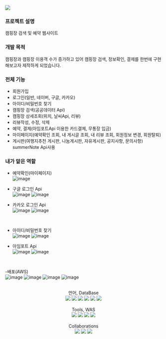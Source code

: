 <img src="https://capsule-render.vercel.app/api?type=waving&color=auto&height=200&section=header&text=Camp&nbsp;With&nbsp;Us&fontSize=90" />

### 프로젝트 설명
캠핑장 검색 및 예약 웹사이트

### 개발 목적
캠핑장과 캠핑장 이용객 수가 증가하고 있어 캠핑장 검색, 정보확인, 결제를 한번에 구현해보고자 제작하게 되었습니다.

### 전체 기능
- 회원가입
- 로그인(일반, 네이버, 구글, 카카오)
- 아이디/비밀번호 찾기
- 캠핑장 검색(공공데이터 Api)
- 캠핑장 상세조회(위치, 날씨Api, 리뷰)
- 리뷰작성, 수정, 삭제
- 예약, 결제(아임포트Api 이용한 카드결제, 무통장 입금)
- 마이페이지(예약확인 조회, 내 게시글 조회, 내 리뷰 조회, 회원정보 변경, 회원탈퇴)
- 게시판(여행지추천 게시판, 나눔게시판, 자유게시판, 공지사항, 문의사항) summerNote Api사용 


### 내가 맡은 역할
- 예약확인(마이페이지) <br>
  ![image](https://github.com/jbjeon2/Camp-With-Us/assets/125863816/57bb1042-b2c6-4e65-9401-e3ff28ebe415)
  <br>
  
- 구글 로그인 Api <br>
![image](https://github.com/jbjeon2/Camp-With-Us/assets/125863816/f87a673e-ca9f-4142-addd-f3a54c62b5fe)
![image](https://github.com/jbjeon2/Camp-With-Us/assets/125863816/f52d16f0-d210-4075-9035-8a37a2020411)

- 카카오 로그인 Api <br>
  ![image](https://github.com/jbjeon2/Camp-With-Us/assets/125863816/7531a28e-99b1-4694-acc4-b6872c6d346b)
 ![image](https://github.com/jbjeon2/Camp-With-Us/assets/125863816/4542a06a-62ca-4b4d-a089-72e0bd0b178e)
<br>

- 아이디/비밀번호 찾기 <br>
  ![image](https://github.com/jbjeon2/Camp-With-Us/assets/125863816/766c659b-317e-4a6c-ada3-3a7256d58289)
![image](https://github.com/kwonsi/Camp-With-Us/assets/125863816/f4754bc8-a27d-4ea4-9f27-b71722a4cd35)


- 아임포트 Api <br>
  ![image](https://github.com/jbjeon2/Camp-With-Us/assets/125863816/66891a1b-6de3-4be1-9323-05364db08e71)
  ![image](https://github.com/jbjeon2/Camp-With-Us/assets/125863816/62a54915-0403-4ba3-99be-6f7e324a176a)
<br>

 -배포(AWS) <br>
 ![image](https://github.com/kwonsi/Camp-With-Us/assets/125863816/85abcc76-78de-455f-b181-3d044baa3110)
![image](https://github.com/kwonsi/Camp-With-Us/assets/125863816/2f85eb25-b821-4f16-835a-0771d279665b)
![image](https://github.com/kwonsi/Camp-With-Us/assets/125863816/9ccda234-ed96-4ee1-aacd-0dd8db68abc3)
![image](https://github.com/kwonsi/Camp-With-Us/assets/125863816/d1c7ff73-2fa8-4aab-8ada-c05d12100ca2)
<br>
&nbsp;
  

<div align="center">
    <div align="center">
    언어, DataBase<br>
</div>
	<img src="https://img.shields.io/badge/Java-007396?style=flat&logo=Java&logoColor=white" />
	<img src="https://img.shields.io/badge/HTML5-E34F26?style=flat&logo=HTML5&logoColor=white" />
	<img src="https://img.shields.io/badge/CSS3-1572B6?style=flat&logo=CSS3&logoColor=white" />
	<img src="https://img.shields.io/badge/javascript-F7DF1E?style=flat&logo=javascript&logoColor=white" />
  <img src="https://img.shields.io/badge/Oracle SQL-F80000?style=flat&logo=oracle&logoColor=white" />
  <img src="https://img.shields.io/badge/jQuery-0769AD?style=flat&logo=jquery&logoColor=white" />
</div>
<br>
<div align="center">
    <div align="center">
    Tools, WAS <br>
</div>
<div align="center">
    <img src="https://img.shields.io/badge/Spring-6DB33F?style=flat&logo=spring&logoColor=white" />
    <img src="https://img.shields.io/badge/eclipseIDE-2C2255?style=flat&logo=eclipseide&logoColor=white" />
    <img src="https://img.shields.io/badge/Visual Studio Code-007ACC?style=flat&logo=visualstudiocode&logoColor=white" />
    <img src="https://img.shields.io/badge/Apache&nbsp;Tomcat-F8DC75?style=flat&logo=apachetomcat&logoColor=black" />
</div>
<br>
<div align="center">
  <div align="center">
  Collaborations<br>
</div>
<div align="center">
    <img src="https://img.shields.io/badge/GitHub-181717?style=flat&logo=github&logoColor=white" />
    <img src="https://img.shields.io/badge/amazon AWS-232F3E?style=flat&logo=amazonaws&logoColor=white" />
    <img src="https://img.shields.io/badge/Maven-C71A36?style=flat&logo=apachemaven&logoColor=white" />
</div>
